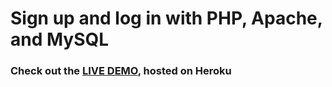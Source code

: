 # Sign up and log in with PHP, Apache, and MySQL

### Check out the [LIVE DEMO](https://php-signup-login.herokuapp.com/), hosted on Heroku
